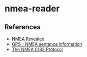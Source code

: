 # nmea-reader

## References
* [NMEA Revealed](https://gpsd.gitlab.io/gpsd/NMEA.html|"FOO")
* [GPS - NMEA sentence information](http://aprs.gids.nl/nmea/)
* [The NMEA 0183 Protocol](https://www.tronico.fi/OH6NT/docs/NMEA0183.pdf)
